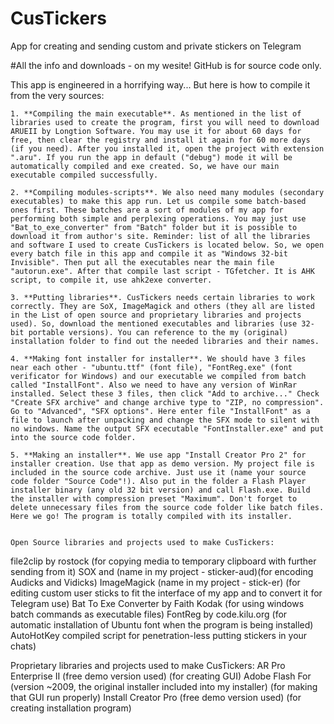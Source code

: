 # CusTickers
App for creating and sending custom and private stickers on Telegram


#All the info and downloads - on my wesite! GitHub is for source code only.



This app is engineered in a horrifying way...
But here is how to compile it from the very sources:

    1. **Compiling the main executable**. As mentioned in the list of libraries used to create the program, first you will need to download ARUEII by Longtion Software. You may use it for about 60 days for free, then clear the registry and install it again for 60 more days (if you need). After you installed it, open the project with extension ".aru". If you run the app in default ("debug") mode it will be automatically compiled and exe created. So, we have our main executable compiled successfully.
    
    2. **Compiling modules-scripts**. We also need many modules (secondary executables) to make this app run. Let us compile some batch-based ones first. These batches are a sort of modules of my app for performing both simple and perplexing operations. You may just use "Bat_to_exe_converter" from "Batch" folder but it is possible to download it from author's site. Reminder: list of all the libraries and software I used to create CusTickers is located below. So, we open every batch file in this app and compile it as "Windows 32-bit Invisible". Then put all the executables near the main file "autorun.exe". After that compile last script - TGfetcher. It is AHK script, to compile it, use ahk2exe converter.
    
    3. **Putting libraries**. CusTickers needs certain libraries to work correctly. They are SoX, ImageMagick and others (they all are listed in the List of open source and proprietary libraries and projects used). So, download the mentioned executables and libraries (use 32-bit portable versions). You can reference to the my (original) installation folder to find out the needed libraries and their names.
 
    4. **Making font installer for installer**. We should have 3 files near each other - "ubuntu.ttf" (font file), "FontReg.exe" (font verificator for Windows) and our executable we compiled from batch called "InstallFont". Also we need to have any version of WinRar installed. Select these 3 files, then click "Add to archive..." Check "Create SFX archive" and change archive type to "ZIP, no compression". Go to "Advanced", "SFX options". Here enter file "InstallFont" as a file to launch after unpacking and change the SFX mode to silent with no windows. Name the output SFX ececutable "FontInstaller.exe" and put into the source code folder.

    5. **Making an installer**. We use app "Install Creator Pro 2" for installer creation. Use that app as demo version. My project file is included in the source code archive. Just use it (name your source code folder "Source Code"!). Also put in the folder a Flash Player installer binary (any old 32 bit version) and call Flash.exe. Build the installer with compression preset "Maximum". Don't forget to delete unnecessary files from the source code folder like batch files. 
    Here we go! The program is totally compiled with its installer.
    
    
    Open Source libraries and projects used to make CusTickers:
file2clip by rostock
(for copying media to temporary clipboard with further sending from it)
SOX and (name in my project - sticker-aud)(for encoding Audicks and Vidicks)
ImageMagick (name in my project - stick-er) 
(for editing custom user sticks to fit the interface of my app and to convert it for Telegram use)
Bat To Exe Converter by Faith Kodak
(for using windows batch commands as executable files)
FontReg by code.kilu.org (for automatic installation of Ubuntu font when the program is being installed)
AutoHotKey compiled script for penetration-less putting stickers in your chats)

Proprietary libraries and projects used to make CusTickers:
AR Pro Enterprise II (free demo version used)
(for creating GUI)
Adobe Flash For (version ~2009, the original installer included into my  installer)
(for making that GUI run properly)
Install Creator Pro (free demo version used)
(for creating installation program)


